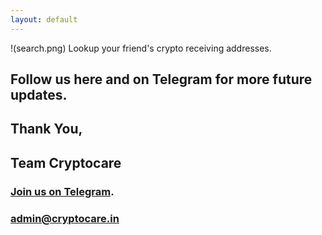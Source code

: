 ```yaml
---
layout: default
---
```




 [](#header-2)!(search.png) Lookup your friend's crypto receiving addresses.

## [](#header-2) Follow us here and on Telegram for more future updates.


## [](#header-2) Thank You,

## [](#header-2) Team Cryptocare


### [](#header-3) [Join us on Telegram](https://t.me/joinchat/FeUDaUUgIpYgt3EcyY5UOQ).

### [](#header-3) admin@cryptocare.in
